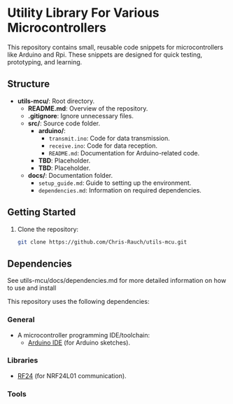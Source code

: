 # Utility Library For Various Microcontrollers

This repository contains small, reusable code snippets for microcontrollers like Arduino and Rpi. These snippets are designed for quick testing, prototyping, and learning.


## Structure

- **utils-mcu/**: Root directory.
  - **README.md**: Overview of the repository.
  - **.gitignore**: Ignore unnecessary files.
  - **src/**: Source code folder.
    - **arduino/**:
      - `transmit.ino`: Code for data transmission.
      - `receive.ino`: Code for data reception.
      - `README.md`: Documentation for Arduino-related code.
    - **TBD**: Placeholder.
    - **TBD**: Placeholder.
  - **docs/**: Documentation folder.
    - `setup_guide.md`: Guide to setting up the environment.
    - `dependencies.md`: Information on required dependencies.



## Getting Started

1. Clone the repository:
   ```bash
   git clone https://github.com/Chris-Rauch/utils-mcu.git


## Dependencies

See utils-mcu/docs/dependencies.md for more detailed information on how to use and install

This repository uses the following dependencies:

### General

- A microcontroller programming IDE/toolchain:
  - [Arduino IDE](https://www.arduino.cc/en/software) (for Arduino sketches).

### Libraries

- [RF24](https://nrf24.github.io/RF24/) (for NRF24L01 communication).

### Tools

